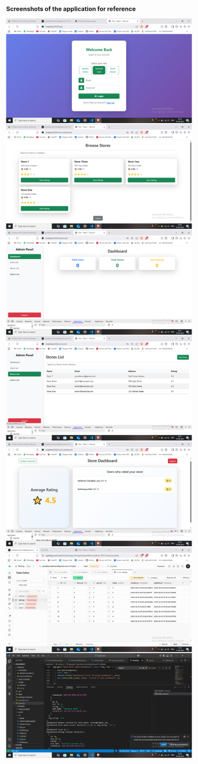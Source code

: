 ### Screenshots of the application for reference


![ Image](/Screenshot%20(139).png)
![ Image](/Screenshot%20(140).png)
![ Image](/Screenshot%20(142).png)
![ Image](/Screenshot%20(141).png)
![ Image](/Screenshot%20(144).png)
![ Image](/Screenshot%20(146).png)
![ Image](/Screenshot%20(145).png)

